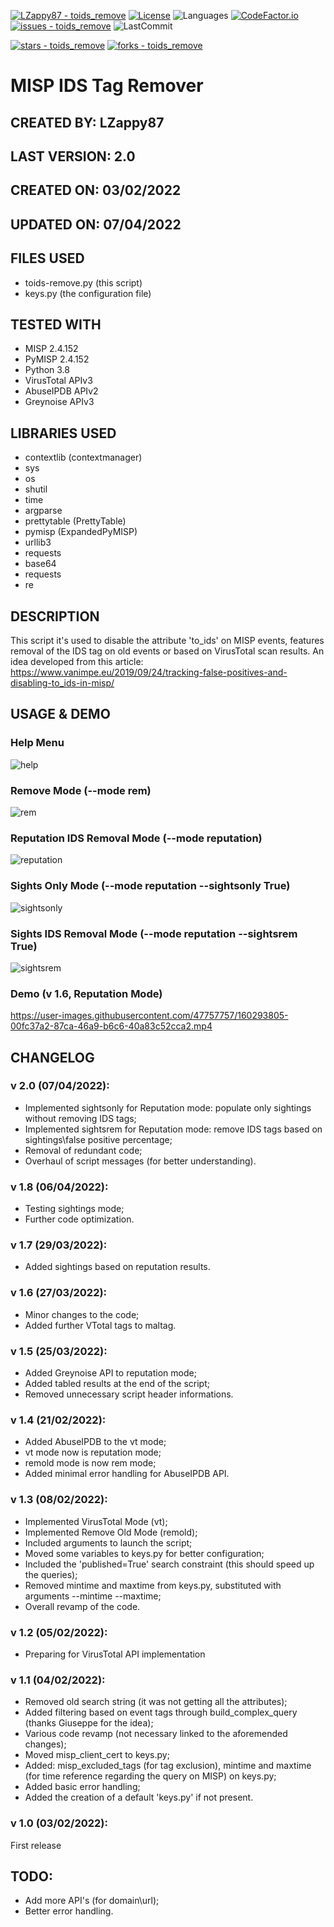 [![LZappy87 - toids_remove](https://img.shields.io/static/v1?label=LZappy87&message=toids_remove&color=blue&logo=github)](https://github.com/LZappy87/toids_remove "Go to GitHub repo")
[![License](https://img.shields.io/badge/License-GPL--3.0_License-blue)](/LICENSE)
![Languages](https://img.shields.io/github/languages/top/LZappy87/toids_remove)
[![CodeFactor.io](https://img.shields.io/codefactor/grade/github/LZappy87/toids_remove)](https://www.codefactor.io/repository/github/lzappy87/toids_remove)
[![issues - toids_remove](https://img.shields.io/github/issues/LZappy87/toids_remove)](https://github.com/LZappy87/toids_remove/issues)
![LastCommit](https://img.shields.io/github/last-commit/LZappy87/toids_remove)

[![stars - toids_remove](https://img.shields.io/github/stars/LZappy87/toids_remove?style=social)](https://github.com/LZappy87/toids_remove)
[![forks - toids_remove](https://img.shields.io/github/forks/LZappy87/toids_remove?style=social)](https://github.com/LZappy87/toids_remove)

# MISP IDS Tag Remover

## CREATED BY: LZappy87

## LAST VERSION: 2.0

## CREATED ON: 03/02/2022

## UPDATED ON: 07/04/2022

## FILES USED
- toids-remove.py (this script)
- keys.py (the configuration file)

## TESTED WITH
- MISP 2.4.152
- PyMISP 2.4.152
- Python 3.8
- VirusTotal APIv3
- AbuseIPDB APIv2
- Greynoise APIv3

## LIBRARIES USED
- contextlib (contextmanager)
- sys
- os
- shutil
- time
- argparse
- prettytable (PrettyTable)
- pymisp (ExpandedPyMISP)
- urllib3
- requests
- base64
- requests
- re

## DESCRIPTION
This script it's used to disable the attribute 'to_ids' on MISP events, features removal of the IDS tag on old events or based on VirusTotal scan results.
An idea developed from this article: https://www.vanimpe.eu/2019/09/24/tracking-false-positives-and-disabling-to_ids-in-misp/

## USAGE & DEMO

### Help Menu

![help](https://user-images.githubusercontent.com/47757757/162328621-a8dae99a-5016-4c9c-8cc6-9ca57fb10c09.png)

### Remove Mode (--mode rem)

![rem](https://user-images.githubusercontent.com/47757757/162329998-7855ac57-5f35-4173-b827-8665102c15fd.png)

### Reputation IDS Removal Mode (--mode reputation)

![reputation](https://user-images.githubusercontent.com/47757757/162329467-0730af58-5f14-4344-8cda-31a43661deec.png)

### Sights Only Mode (--mode reputation --sightsonly True)

![sightsonly](https://user-images.githubusercontent.com/47757757/162328927-e6dd0a35-71a2-479b-aee5-0f1850e454d7.png)

### Sights IDS Removal Mode (--mode reputation --sightsrem True)

![sightsrem](https://user-images.githubusercontent.com/47757757/162329170-375c94ed-cbb7-4c2a-9321-908b170feb3a.png)

### Demo (v 1.6, Reputation Mode)

https://user-images.githubusercontent.com/47757757/160293805-00fc37a2-87ca-46a9-b6c6-40a83c52cca2.mp4

## CHANGELOG

### v 2.0 (07/04/2022):

- Implemented sightsonly for Reputation mode: populate only sightings without removing IDS tags;
- Implemented sightsrem for Reputation mode: remove IDS tags based on sightings\false positive percentage;
- Removal of redundant code;
- Overhaul of script messages (for better understanding).

### v 1.8 (06/04/2022):
- Testing sightings mode;
- Further code optimization.

### v 1.7 (29/03/2022):
- Added sightings based on reputation results.

### v 1.6 (27/03/2022):
- Minor changes to the code;
- Added further VTotal tags to maltag.

### v 1.5 (25/03/2022):
- Added Greynoise API to reputation mode;
- Added tabled results at the end of the script;
- Removed unnecessary script header informations.

### v 1.4 (21/02/2022):
- Added AbuseIPDB to the vt mode;
- vt mode now is reputation mode;
- remold mode is now rem mode;
- Added minimal error handling for AbuseIPDB API.

### v 1.3 (08/02/2022):
- Implemented VirusTotal Mode (vt);
- Implemented Remove Old Mode (remold);
- Included arguments to launch the script;
- Moved some variables to keys.py for better configuration;
- Included the 'published=True' search constraint (this should speed up the queries);
- Removed mintime and maxtime from keys.py, substituted with arguments --mintime --maxtime;
- Overall revamp of the code.

### v 1.2 (05/02/2022):
- Preparing for VirusTotal API implementation

### v 1.1 (04/02/2022):
- Removed old search string (it was not getting all the attributes);
- Added filtering based on event tags through build_complex_query (thanks Giuseppe for the idea);
- Various code revamp (not necessary linked to the aforemended changes);
- Moved misp_client_cert to keys.py;
- Added: misp_excluded_tags (for tag exclusion), mintime and maxtime (for time reference regarding the query on MISP) on keys.py;
- Added basic error handling;
- Added the creation of a default 'keys.py' if not present.

### v 1.0 (03/02/2022):
First release

## TODO:
- Add more API's (for domain\url);
- Better error handling.
